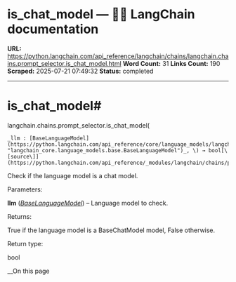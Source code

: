 # is_chat_model — 🦜🔗 LangChain  documentation

**URL:** https://python.langchain.com/api_reference/langchain/chains/langchain.chains.prompt_selector.is_chat_model.html
**Word Count:** 31
**Links Count:** 190
**Scraped:** 2025-07-21 07:49:32
**Status:** completed

---

# is\_chat\_model\#

langchain.chains.prompt\_selector.is\_chat\_model\(

    _llm : [BaseLanguageModel](https://python.langchain.com/api_reference/core/language_models/langchain_core.language_models.base.BaseLanguageModel.html#langchain_core.language_models.base.BaseLanguageModel "langchain_core.language_models.base.BaseLanguageModel")_, \) → bool[\[source\]](https://python.langchain.com/api_reference/_modules/langchain/chains/prompt_selector.html#is_chat_model)\#     

Check if the language model is a chat model.

Parameters:     

**llm** \([_BaseLanguageModel_](https://python.langchain.com/api_reference/core/language_models/langchain_core.language_models.base.BaseLanguageModel.html#langchain_core.language_models.base.BaseLanguageModel "langchain_core.language_models.base.BaseLanguageModel")\) – Language model to check.

Returns:     

True if the language model is a BaseChatModel model, False otherwise.

Return type:     

bool

__On this page